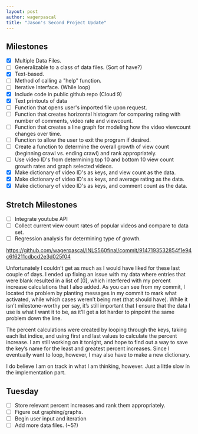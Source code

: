 ```yaml
---
layout: post
author: wagerpascal
title: "Jason's Second Project Update"
---
```


## Milestones
- [x] Multiple Data Files.
- [ ] Generalizable to a class of data files. (Sort of have?)
- [x] Text-based.
- [ ] Method of calling a "help" function.
- [ ] Iterative Interface. (While loop)
- [x] Include code in public github repo (Cloud 9)
- [x] Text printouts of data
- [ ] Function that opens user's imported file upon request.
- [ ] Function that creates horizontal histogram for comparing rating with number of comments, video rate and viewcount.
- [ ] Function that creates a line graph for modeling how the video viewcount changes over time.
- [ ] Function to allow the user to exit the program if desired.
- [ ] Create a function to determine the overall growth of view count (beginning crawl vs. ending crawl) and rank appropriately.
- [ ] Use video ID's from determining top 10 and bottom 10 view count growth rates and graph selected videos.
- [x] Make dictionary of video ID's as keys, and view count as the data.
- [x] Make dictionary of video ID's as keys, and average rating as the data.
- [x] Make dictionary of video ID's as keys, and comment count as the data. 

## Stretch Milestones
- [ ] Integrate youtube API
- [ ] Collect current view count rates of popular videos and compare to data set.
- [ ] Regression analysis for determining type of growth.

https://github.com/wagerpascal/INLS560final/commit/9147193532854f1e94c6f6211cdbcd2e3d025f04

Unfortunately I couldn’t get as much as I would have liked for these last couple of days. I ended up fixing an issue with my data where entries that were blank resulted in a list of [0], which interfered with my percent increase calculations that I also added. As you can see from my commit, I located the problem by planting messages in my commit to mark what activated, while which cases weren’t being met (that should have).  While it isn’t milestone-worthy per say, it’s still important that I ensure that the data I use is what I want it to be, as it’ll get a lot harder to pinpoint the same problem down the line.

The percent calculations were created by looping through the keys, taking each list indice, and using first and last values to calculate the percent increase. I am still working on it tonight, and hope to find out a way to save the key’s name for the least and greatest percent increases. Since I eventually want to loop, however, I may also have to make a new dictionary.

I do believe I am on track in what I am thinking, however. Just a little slow in the implementation part.

## Tuesday
- [ ] Store relevant percent increases and rank them appropriately.
- [ ] Figure out graphing/graphs.
- [ ] Begin user input and iteration
- [ ] Add more data files. (~5?)
